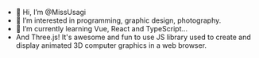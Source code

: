 - 👋 Hi, I’m @MissUsagi
- 👀 I’m interested in programming, graphic design, photography. 
- 🌱 I’m currently learning Vue, React and TypeScript...
- And Three.js! It's awesome and fun to use JS library used to create and display animated 3D computer graphics in a web browser.


<!---
- 💞️ I’m looking to collaborate on ...
- 📫 How to reach me ...
MissUsagi/MissUsagi is a ✨ special ✨ repository because its `README.md` (this file) appears on your GitHub profile.
You can click the Preview link to take a look at your changes.
--->
